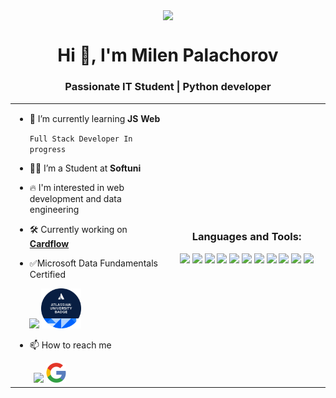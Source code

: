 <p align="center"><picture align="center"><img align="center" src = "https://github.com/milensski/milensski/assets/38993490/fd64d928-7ede-4cdd-896c-1a2cc67bec3f"  width = 50px></picture></p>


<h1 align="center">Hi 👋, I'm Milen Palachorov</h1>
<h3 align="center">Passionate IT Student | Python developer </h3>



<table align="center">
<tr border="none">
<td width="50%" align="left">
  
- 🌱 I’m currently learning **JS Web**

  `Full Stack Developer In progress`

- 🧑‍🎓 I’m a Student at **Softuni**
- 🔥 I'm interested in web development and data engineering

- 🛠 Currently working on **[Cardflow](https://github.com/julkascript/cardflow)**

- ✅Microsoft Data Fundamentals Certified
<div align="left">
&nbsp;&nbsp;&nbsp;&nbsp;&nbsp;&nbsp;<a href="https://www.credly.com/badges/3c8d8734-fc0f-4a98-a382-d14cd10d6e7e" target="_blank"><img src="https://images.credly.com/size/680x680/images/70eb1e3f-d4de-4377-a062-b20fb29594ea/azure-data-fundamentals-600x600.png" style="height: 4rem"/></a>
<a href="https://university.atlassian.com/student/award/eAgpdtADenjk9GmhtJBDrHYa" target="_blank"><img src="https://raw.githubusercontent.com/milensski/milensski/53c063080aca155fd232c36955b8c0585358d912/uni-credential-emblem-jirafundamentals.png" style="height: 4rem" /></a>
</div>

- 📫 How to reach me 
<div align="left" padding=2em>
    &nbsp;&nbsp;&nbsp;&nbsp;&nbsp;&nbsp;&nbsp;
    <a href="https://www.linkedin.com/in/milen-palachorov-b524b2132/" target="_blank"><img src="https://cdn.jsdelivr.net/gh/devicons/devicon/icons/linkedin/linkedin-original.svg" style="height: 2rem"/></a>
    <a href=mailto:milen.palachorov@gmail.com target="blank"><img src="https://raw.githubusercontent.com/devicons/devicon/1119b9f84c0290e0f0b38982099a2bd027a48bf1/icons/google/google-original.svg" style="height: 2rem"/></a>
  </div>

</td>

<td><h3 align="center">Languages and Tools:</h3>
<p align="center">
<img src="https://cdn.jsdelivr.net/gh/devicons/devicon/icons/python/python-original.svg"  style="height: 4rem"/>
<img src="https://cdn.jsdelivr.net/gh/devicons/devicon/icons/django/django-plain.svg" style="height: 4rem"/>
<img src="https://cdn.jsdelivr.net/gh/devicons/devicon/icons/git/git-plain.svg" style="height: 4rem"/>
<img src="https://cdn.jsdelivr.net/gh/devicons/devicon/icons/javascript/javascript-plain.svg" style="height: 4rem"/>
<img src="https://cdn.jsdelivr.net/gh/devicons/devicon/icons/html5/html5-original-wordmark.svg" style="height: 4rem"/>
<img src="https://cdn.jsdelivr.net/gh/devicons/devicon/icons/docker/docker-original-wordmark.svg" style="height: 4rem"/>
<img src="https://cdn.jsdelivr.net/gh/devicons/devicon/icons/linux/linux-original.svg" style="height: 4rem"/>
<img src="https://cdn.jsdelivr.net/gh/devicons/devicon/icons/mysql/mysql-original-wordmark.svg" style="height: 4rem"/>
<img src="https://cdn.jsdelivr.net/gh/devicons/devicon/icons/postgresql/postgresql-original-wordmark.svg" style="height: 4rem"/>
<img src="https://cdn.jsdelivr.net/gh/devicons/devicon/icons/prometheus/prometheus-original-wordmark.svg" style="height: 4rem"/>
<img src="https://cdn.jsdelivr.net/gh/devicons/devicon/icons/grafana/grafana-original.svg" style="height: 4rem"/>

</p></td>

</tr>
</table>
  
